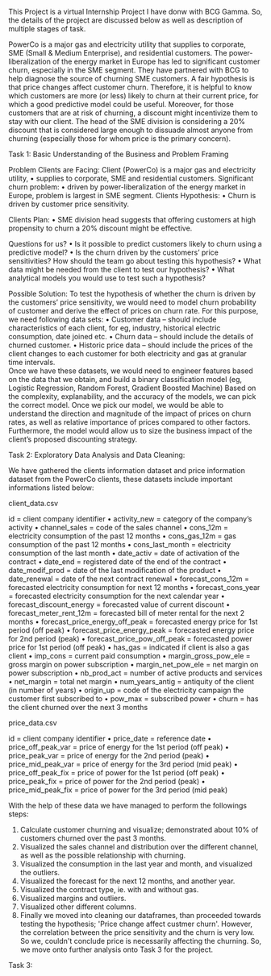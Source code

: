 This Project is a virtual Internship Project I have donw with BCG Gamma. So, the details of the project are discussed below as well as description of multiple stages of task.

PowerCo is a major gas and electricity utility that supplies to corporate, SME (Small & Medium Enterprise), and residential customers. The power-liberalization of the energy market in Europe has led to significant customer churn, especially in the SME segment. 
They have partnered with BCG to help diagnose the source of churning SME customers.
A fair hypothesis is that price changes affect customer churn. Therefore, it is helpful to know which customers are more (or less) likely to churn at their current price, for which a good predictive model could be useful.
Moreover, for those customers that are at risk of churning, a discount might incentivize them to stay with our client. 
The head of the SME division is considering a 20% discount that is considered large enough to dissuade almost anyone from churning (especially those for whom price is the primary concern).

Task 1: Basic Understanding of the Business and Problem Framing

Problem Clients are Facing:
Client (PowerCo) is a major gas and electricity utility,
•	supplies to corporate, SME and residential customers.
Significant churn problem:
•	driven by power-liberalization of the energy market in Europe, problem is largest in SME segment.
Clients Hypothesis:
•	Churn is driven by customer price sensitivity.

Clients Plan:
•	SME division head suggests that offering customers at high propensity to churn a 20% discount might be effective.

Questions for us?
•	Is it possible to predict customers likely to churn using a predictive model?
•	Is the churn driven by the customers’ price sensitivities? How should the team go about testing this hypothesis?
•	What data might be needed from the client to test our hypothesis?
•	What analytical models you would use to test such a hypothesis?

Possible Solution:
To test the hypothesis of whether the churn is driven by the customers’ price sensitivity, we would need to model churn probability of customer and derive the effect of prices on churn rate. For this purpose, we need following data sets:
•	Customer data – should include characteristics of each client, for eg, industry, historical electric consumption, date joined etc.
•	Churn data – should include the details of churned customer.
•	Historic price data – should include the prices of the client changes to each customer for both electricity and gas at granular time intervals.  
Once we have these datasets, we would need to engineer features based on the data that we obtain, and build a binary classification model (eg, Logistic Regression, Random Forest, Gradient Boosted Machine)
Based on the complexity, explanability, and the accuracy of the models, we can pick the correct model.
Once we pick our model, we would be able to understand the direction and magnitude of the impact of prices on churn rates, as well as relative importance of prices compared to other factors. 
Furthermore, the model would allow us to size the business impact of the client’s proposed discounting strategy. 


Task 2: Exploratory Data Analysis and Data Cleaning:

We have gathered the clients information dataset and price information dataset from the PowerCo clients, these datasets include important informations listed below:

client_data.csv

id = client company identifier
•	activity_new = category of the company’s activity
•	channel_sales = code of the sales channel
•	cons_12m = electricity consumption of the past 12 months
•	cons_gas_12m = gas consumption of the past 12 months
•	cons_last_month = electricity consumption of the last month
•	date_activ = date of activation of the contract
•	date_end = registered date of the end of the contract
•	date_modif_prod = date of the last modification of the product
•	date_renewal = date of the next contract renewal
•	forecast_cons_12m = forecasted electricity consumption for next 12 months
•	forecast_cons_year = forecasted electricity consumption for the next calendar year
•	forecast_discount_energy = forecasted value of current discount
•	forecast_meter_rent_12m = forecasted bill of meter rental for the next 2 months
•	forecast_price_energy_off_peak = forecasted energy price for 1st period (off peak)
•	forecast_price_energy_peak = forecasted energy price for 2nd period (peak)
•	forecast_price_pow_off_peak = forecasted power price for 1st period (off peak)
•	has_gas = indicated if client is also a gas client
•	imp_cons = current paid consumption
•	margin_gross_pow_ele = gross margin on power subscription
•	margin_net_pow_ele = net margin on power subscription
•	nb_prod_act = number of active products and services
•	net_margin = total net margin
•	num_years_antig = antiquity of the client (in number of years)
•	origin_up = code of the electricity campaign the customer first subscribed to
•	pow_max = subscribed power
•	churn = has the client churned over the next 3 months


price_data.csv

id = client company identifier
•	price_date = reference date
•	price_off_peak_var = price of energy for the 1st period (off peak)
•	price_peak_var = price of energy for the 2nd period (peak)
•	price_mid_peak_var = price of energy for the 3rd period (mid peak)
•	price_off_peak_fix = price of power for the 1st period (off peak)
•	price_peak_fix = price of power for the 2nd period (peak)
•	price_mid_peak_fix = price of power for the 3rd period (mid peak)

With the help of these data we have managed to perform the followings steps:
1. Calculate customer churning and visualize; demonstrated about 10% of customers churned over the past 3 months.
2. Visualized the sales channel and distribution over the different channel, as well as the possible relationship with churning.
3. Visualized the consumption in the last year and month, and visualized the outliers.
4. Visualized the forecast for the next 12 months, and another year.
5. Visualized the contract type, ie. with and without gas.
6. Visualized margins and outliers.
7. Visualized other different columns.
8. Finally we  moved into cleaning our dataframes, than proceeded towards testing the hypothesis; 'Price change affect custmer churn'.
 However, the correlation between the price sensitivity and the churn is very low. So we, couldn't conclude price is necessarily affecting the churning. So, we move onto further analysis onto Task 3 for the project.
 
 
 
Task 3:

